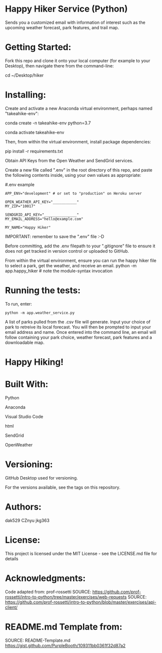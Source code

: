 # Happy Hiker Service (Python)
Sends you a customized email with information of interest such as the upcoming weather forecast, park features, and trail map.

# Getting Started: 
Fork this repo and clone it onto your local computer (for example to your Desktop), then navigate there from the command-line:

  cd ~/Desktop/hiker

# Installing:
Create and activate a new Anaconda virtual environment, perhaps named "takeahike-env":
 
  conda create -n takeahike-env python=3.7

  conda activate takeahike-env

Then, from within the virtual environment, install package dependencies:

  pip install -r requirements.txt

Obtain API Keys from the Open Weather and SendGrid services. 

Create a new file called ".env" in the root directory of this repo, and paste the following contents inside, using your own values as appropriate:

   #.env example

    APP_ENV="development" # or set to "production" on Heroku server

    OPEN_WEATHER_API_KEY="___________"
    MY_ZIP="10017"

    SENDGRID_API_KEY="_______________"
    MY_EMAIL_ADDRESS="hello@example.com"

    MY_NAME="Happy Hiker"

IMPORTANT: remember to save the ".env" file :-D

Before committing, add the .env filepath to your ".gitignore" file to ensure it does not get tracked in version control or uploaded to GitHub.

From within the virtual environment, ensure you can run the happy hiker file to select a park, get the weather, and receive an email.
python -m app.happy_hiker # note the module-syntax invocation
 
# Running the tests:
To run, enter:

    python -m app.weather_service.py

A list of parks pulled from the .csv file will generate.  Input your choice of park to retreive its local forecast.  You will then be prompted to input your email address and name.  Once entered into the command line, an email will follow containing your park choice, weather forecast, park features and a downloadable map.

# Happy Hiking!

# Built With:
Python

Anaconda

Visual Studio Code

html

SendGrid

OpenWeather

# Versioning:
GitHub Desktop used for versioning.

For the versions available, see the tags on this repository.

# Authors:
dak529
CZnyu
jkg363

# License:
This project is licensed under the MIT License - see the LICENSE.md file for details

# Acknowledgments:
Code adapted from: prof-rossetti
SOURCE: https://github.com/prof-rossetti/intro-to-python/tree/master/exercises/web-requests
SOURCE: https://github.com/prof-rossetti/intro-to-python/blob/master/exercises/api-client/

# README.md Template from:
SOURCE: README-Template.md https://gist.github.com/PurpleBooth/109311bb0361f32d87a2
